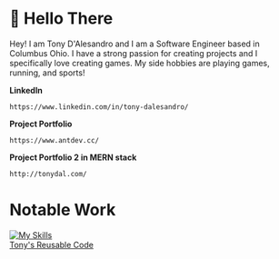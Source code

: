 # 👋 Hello There
Hey! I am Tony D'Alesandro and I am a Software Engineer based in Columbus Ohio. I have a strong passion for creating projects and I specifically love creating games. My side hobbies are playing games, running, and sports! 


**LinkedIn**
```
https://www.linkedin.com/in/tony-dalesandro/
```

**Project Portfolio**
```
https://www.antdev.cc/
```

**Project Portfolio 2 in MERN stack**
```
http://tonydal.com/
```


# Notable Work
[![My Skills](https://skillicons.dev/icons?i=c,cs,cpp,blender,cmake,discord,js,linux,neovim,py,unity,vite,unreal)](https://skillicons.dev)     
[Tony's Reusable Code](https://github.com/Tonyy456/ReusableCode)

